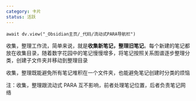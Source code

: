 ```yaml
---
category: 卡片
status: 活跃
---
```

```dataviewjs
await dv.view("_Obsidian主页/_代码/流动式PARA导航栏")
```

收集，整理工作流，简单来说，就是**收集新笔记，整理旧笔记**。每个新建的笔记都放在收集目录，随着数字花园中的笔记慢慢增多，将笔记按照关系图谱逐步整理分类，创建子文件夹并移动到整理目录

收集，整理既能避免所有笔记堆积在一个文件夹，也能避免笔记创建时分类的烦恼

注：收集，整理跟流动式 PARA 互不影响，前者处理笔记位置，后者负责笔记网络

